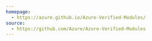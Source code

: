 ```yaml
---
homepage:
  - https://azure.github.io/Azure-Verified-Modules/
source:
  - https://github.com/Azure/Azure-Verified-Modules
---
```

